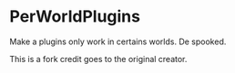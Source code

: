 # PerWorldPlugins
 Make a plugins only work in certains worlds. De spooked.
 
 This is a fork credit goes to the original creator.
